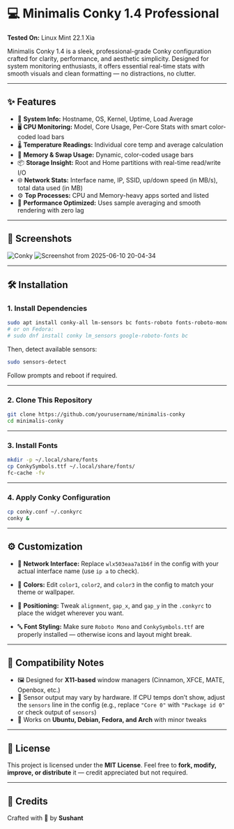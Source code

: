# 💻 Minimalis Conky 1.4 Professional
**Tested On:** Linux Mint 22.1 Xia

Minimalis Conky 1.4 is a sleek, professional-grade Conky configuration crafted for clarity, performance, and aesthetic simplicity. Designed for system monitoring enthusiasts, it offers essential real-time stats with smooth visuals and clean formatting — no distractions, no clutter.

---

## ✨ Features

* 🧠 **System Info:** Hostname, OS, Kernel, Uptime, Load Average
* 🖥️ **CPU Monitoring:** Model, Core Usage, Per-Core Stats with smart color-coded load bars
* 🌡️ **Temperature Readings:** Individual core temp and average calculation
* 🧮 **Memory & Swap Usage:** Dynamic, color-coded usage bars
* 📦 **Storage Insight:** Root and Home partitions with real-time read/write I/O
* 🌐 **Network Stats:** Interface name, IP, SSID, up/down speed (in MB/s), total data used (in MB)
* ⚙️ **Top Processes:** CPU and Memory-heavy apps sorted and listed
* 🎯 **Performance Optimized:** Uses sample averaging and smooth rendering with zero lag

---

## 📸 Screenshots
![Conky](https://github.com/user-attachments/assets/2b520d64-e139-49cf-98ee-e42e72d4bbb7)
![Screenshot from 2025-06-10 20-04-34](https://github.com/user-attachments/assets/e1b21c7f-93e1-483b-bb72-70c94b0c00cf)

---

## 🛠️ Installation

### 1. Install Dependencies

```bash
sudo apt install conky-all lm-sensors bc fonts-roboto fonts-roboto-mono
# or on Fedora:
# sudo dnf install conky lm_sensors google-roboto-fonts bc
```

Then, detect available sensors:

```bash
sudo sensors-detect
```

Follow prompts and reboot if required.

---

### 2. Clone This Repository

```bash
git clone https://github.com/yourusername/minimalis-conky
cd minimalis-conky
```

---

### 3. Install Fonts

```bash
mkdir -p ~/.local/share/fonts
cp ConkySymbols.ttf ~/.local/share/fonts/
fc-cache -fv
```

---

### 4. Apply Conky Configuration

```bash
cp conky.conf ~/.conkyrc
conky &
```

---

## ⚙️ Customization

* 🔌 **Network Interface:**
  Replace `wlx503eaa7a1b6f` in the config with your actual interface name (use `ip a` to check).

* 🎨 **Colors:**
  Edit `color1`, `color2`, and `color3` in the config to match your theme or wallpaper.

* 🧭 **Positioning:**
  Tweak `alignment`, `gap_x`, and `gap_y` in the `.conkyrc` to place the widget wherever you want.

* 🔤 **Font Styling:**
  Make sure `Roboto Mono` and `ConkySymbols.ttf` are properly installed — otherwise icons and layout might break.

---

## 🧩 Compatibility Notes

* 🖼️ Designed for **X11-based** window managers (Cinnamon, XFCE, MATE, Openbox, etc.)
* 🧠 Sensor output may vary by hardware. If CPU temps don’t show, adjust the `sensors` line in the config (e.g., replace `"Core 0"` with `"Package id 0"` or check output of `sensors`)
* 🐧 Works on **Ubuntu, Debian, Fedora, and Arch** with minor tweaks

---

## 📜 License

This project is licensed under the **MIT License**.
Feel free to **fork, modify, improve, or distribute** it — credit appreciated but not required.

---

## 🙏 Credits
Crafted with 💙 by **Sushant**
